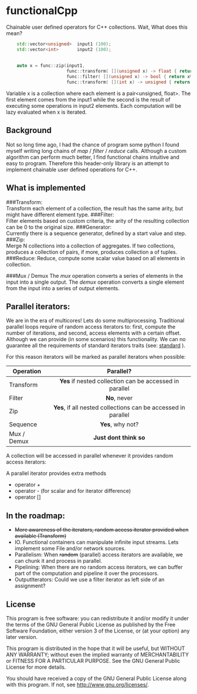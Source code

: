 # functionalCpp

Chainable user defined operators for C++ collections.
Wait, What does this mean?

```c++
    std::vector<unsigned>  input1 (100);
    std::vector<int>       input2 (100);
    
    
    auto x = func::zip(input1, 
                       func::transform( [](unsigned x) -> float { return x+0.1; },
                       func::filter( [](unsigned x) -> bool { return x%2; },
                       func::transform( [](int x) -> unsigned { return x<0? -x: x; }, input2))));
```
Variable x is a collection where each element is a pair<unsigned, float>.
The first element comes from the input1 while the second is the result of executing some operations in input2 elements.
Each computation will be lazy evaluated when x is iterated.

## Background

Not so long time ago, I had the chance of program some python I found myself writing long chains of _map_ / _filter_  / _reduce_  calls.
Although a custom algorithm can perform much better, I find functional chains intuitive and easy to program. Therefore this header-only library
is an attempt to implement chainable user defined operations for C++.

## What is implemented

###Transform:   
Transform each element of a collection, the result has the same arity, but might have different element type.
###Filter:          
Filter elements based on custom criteria, the arity of the resulting collection can be 0 to the original size.
###Generator:          
Currently there is a sequence generator, defined by a start value and step.
###Zip:          
Merge N collections into a collection of aggregates. If two collections, produces a collection of pairs, if more, produces collection a of tuples.
###Reduce:
Reduce, compute some scalar value based on all elements in collection.

###Mux / Demux
The *mux* operation converts a series of elements in the input into a single output.
The *demux* operation converts a single element from the input into a series of output elements.

## Parallel iterators:

We are in the era of multicores! Lets do some multiprocessing.
Traditional parallel loops require of random access iterators to: first, compute the number of iterations, and second,  access elements with a certain offset.
Although we can provide (in some scenarios) this functionality. We can no guarantee all the requirements of standard iterators traits (see: [standard](http://en.cppreference.com/w/cpp/concept/RandomAccessIterator) ).

For this reason iterators will be marked as parallel iterators when possible:

| Operation     | Parallel?                                                      |
| ------------- |:--------------------------------------------------------------:|
| Transform     | **Yes** if nested collection can be accessed in parallel       |
| Filter        | **No**, never                                                  |
| Zip           | **Yes**, if all nested collections can be accessed in parallel |
| Sequence      | **Yes**, why not?                                              |
| Mux / Demux   | **Just dont think so**                                         |

A collection will be accessed in parallel whenever it provides random access iterators:

A parallel iterator provides extra methods
- operator +
- operator - (for scalar and for iterator difference)
- operator []

## In the roadmap:

  + ~~More awareness of the iterators, random access iterator provided when available (Transform)~~
  + IO. Functional containers can manipulate infinite input streams. Lets implement some File and/or network sources.
  + Parallelism: When ~~random~~ (parallel) access iterators are available, we can chunk it and process in parallel.
  + Pipelining: When there are no random access iterators, we can buffer part of the computation and pipeline it over the processors.
  + OutputIterators: Could we use a filter iterator as left side of an assignment?

## License

This program is free software: you can redistribute it and/or modify
it under the terms of the GNU General Public License as published by
the Free Software Foundation, either version 3 of the License, or
(at your option) any later version.

This program is distributed in the hope that it will be useful,
but WITHOUT ANY WARRANTY; without even the implied warranty of
MERCHANTABILITY or FITNESS FOR A PARTICULAR PURPOSE.  See the
GNU General Public License for more details.

You should have received a copy of the GNU General Public License
along with this program.  If not, see <http://www.gnu.org/licenses/>.
